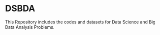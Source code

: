 # DSBDA

This Repository includes the codes and datasets for Data Science and Big Data Analysis Problems.
